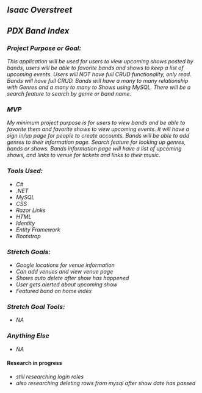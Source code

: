 ## _Isaac Overstreet_

## _PDX Band Index_

### _Project Purpose or Goal:_
_This application will be used for users to view upcoming shows posted by bands, users will be able to favorite bands and shows to keep a list of upcoming events. Users will NOT have full CRUD functionality, only read. Bands will have full CRUD. Bands will have a many to many relationship with Genres and a many to many to Shows using MySQL. There will be a search feature to search by genre or band name._  

### _MVP_
_My minimum project purpose is for users to view bands and be able to favorite them and favorite shows to view upcoming events. It will have a sign in/up page for people to create accounts. Bands will be able to add genres to their information page. Search feature for looking up genres, bands or shows. Bands information page will have a list of upcoming shows, and links to venue for tickets and links to their music._

### _Tools Used:_
* _C#_
* _.NET_
* _MySQL_
* _CSS_
* _Razor Links_
* _HTML_
* _Identity_
* _Entity Framework_
* _Bootstrap_

### _Stretch Goals:_
* _Google locations for venue information_
* _Can add venues and view venue page_
* _Shows auto delete after show has happened_
* _User gets alerted about upcoming show_
* _Featured band on home index_

### _Stretch Goal Tools:_
* _NA_

### _Anything Else_
* _NA_


#### Research in progress
* _still researching login roles_
* _also researching deleting rows from mysql after show date has passed_
